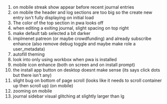1. on mobile streak show appear before recent journal entries
2. on mobile the header and log sections are too big so the create new entry isn't fully displaying on initial load
3.  The color of the top section in pwa looks off
4.  when editing a exiting journal, slight spacing on top right
5.  make default tab selected a bit darker
6.  implmenet patreon (or maybe crowdfunding) and already subscribe enhance (also remove debug toggle and maybe make role a user_metadata)
7.  autofill theming
8.  look into only using workbox when pwa is installed
9.  mobile icon enhance (both on screen and on install prompt)
10. the install app button on desktop doesnt make sense (its says click dots but there isn't any)
11. slight bug on bottom of page scroll (looks like it needs to scroll container up then scroll up) (on mobile)
12. zooming on mobile
13. journal sidebar visual glitching at slightly larger than lg